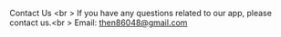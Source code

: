 Contact Us <br \>
If you have any questions related to our app, please contact us.<br \>
Email: then86048@gmail.com
